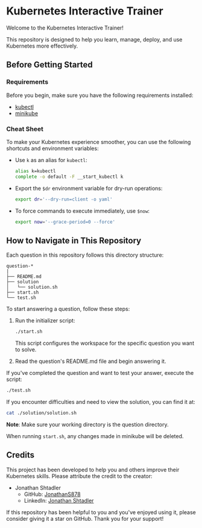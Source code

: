 # Kubernetes Interactive Trainer

Welcome to the Kubernetes Interactive Trainer!

This repository is designed to help you learn, manage, deploy, and use Kubernetes more effectively.

## Before Getting Started

### Requirements
Before you begin, make sure you have the following requirements installed:
- [kubectl](https://kubernetes.io/docs/tasks/tools/install-kubectl-linux/)
- [minikube](https://minikube.sigs.k8s.io/docs/start/)

### Cheat Sheet
To make your Kubernetes experience smoother, you can use the following shortcuts and environment variables:

- Use `k` as an alias for `kubectl`:
  ```bash
  alias k=kubectl
  complete -o default -F __start_kubectl k
  ```

- Export the `$dr` environment variable for dry-run operations:
  ```bash
  export dr='--dry-run=client -o yaml'
  ```

- To force commands to execute immediately, use `$now`:
  ```bash
  export now='--grace-period=0 --force'
  ```

## How to Navigate in This Repository

Each question in this repository follows this directory structure:

```
question-*
|
├── README.md
├── solution
│   └── solution.sh
├── start.sh
└── test.sh
```

To start answering a question, follow these steps:
1. Run the initializer script:
   ```bash
   ./start.sh
   ```
   This script configures the workspace for the specific question you want to solve.

2. Read the question's README.md file and begin answering it.

If you've completed the question and want to test your answer, execute the script:
```bash
./test.sh
```

If you encounter difficulties and need to view the solution, you can find it at:
```bash
cat ./solution/solution.sh
```

**Note**: 
Make sure your working directory is the question directory.

When running `start.sh`, any changes made in minikube will be deleted.

## Credits

This project has been developed to help you and others improve their Kubernetes skills. Please attribute the credit to the creator:
- Jonathan Shtadler
  - GitHub: [JonathanS878](https://github.com/JonathanS878)
  - LinkedIn: [Jonathan Shtadler](www.linkedin.com/in/jonathan-shtadler)

If this repository has been helpful to you and you've enjoyed using it, please consider giving it a star on GitHub. Thank you for your support!
